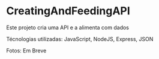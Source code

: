 # CreatingAndFeedingAPI

Este projeto cria uma API e a alimenta com dados

Técnologias utilizadas: JavaScript, NodeJS, Express, JSON

Fotos: Em Breve
